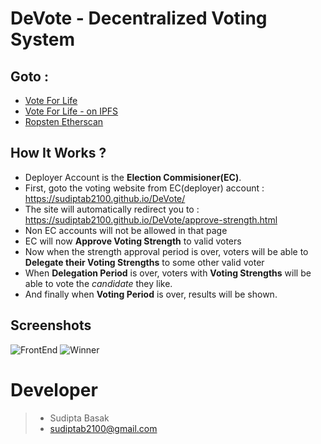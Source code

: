 # DeVote - Decentralized Voting System


## Goto : 
- [Vote For Life](https://sudiptab2100.github.io/DeVote/)
- [Vote For Life - on IPFS](https://gateway.ipfs.io/ipfs/QmToBa691oJkod4mAb6NVctGXGs4qJb7mdPE36b5AnSd3N/)
- [Ropsten Etherscan](https://ropsten.etherscan.io/address/0x1A3e0181cEE580FDC76339136496fdae810ABE26)

## How It Works ?
- Deployer Account is the **Election Commisioner(EC)**.
- First, goto the voting website from EC(deployer) account : https://sudiptab2100.github.io/DeVote/
- The site will automatically redirect you to : https://sudiptab2100.github.io/DeVote/approve-strength.html
- Non EC accounts will not be allowed in that page
- EC will now **Approve Voting Strength** to valid voters
- Now when the strength approval period is over, voters will be able to **Delegate their Voting Strengths** to some other valid voter 
- When **Delegation Period** is over, voters with **Voting Strengths** will be able to vote the *candidate* they like.
- And finally when **Voting Period** is over, results will be shown.


## Screenshots

![FrontEnd](https://sudiptab2100.github.io/DeVote/index.png)
![Winner](https://sudiptab2100.github.io/DeVote/winner.png)

# Developer
> - Sudipta Basak 
> - sudiptab2100@gmail.com
